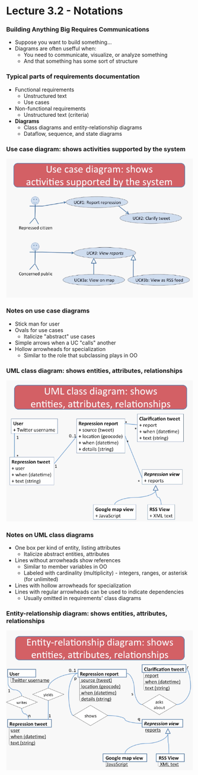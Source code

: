 # Lecture 3.2 - Notations

### Building Anything Big Requires Communications
* Suppose you want to build something...
* Diagrams are often usefful when:
  * You need to communicate, visualize, or analyze something
  * And that something has some sort of structure

### Typical parts of requirements documentation
* Functional requirements
  * Unstructured text 
  * Use cases
* Non-functional requirements
  * Unstructured text (criteria)
* **Diagrams**
  * Class diagrams and entity-relationship diagrams
  * Dataflow, sequence, and state diagrams

### Use case diagram: shows activities supported by the system
![](./images/32_1.png)

### Notes on use case diagrams
* Stick man for user
* Ovals for use cases
  * Italicize "abstract" use cases
* Simple arrows when a UC "calls" another
* Hollow arrowheads for specialization
  * Similar to the role that subclassing plays in OO

### UML class diagram: shows entities, attributes, relationships
![Uml](./images/32_2.png)

### Notes on UML class diagrams
* One box per kind of entity, listing attributes
  * Italicize abstract entities, attributes
* Lines without arrowheads show references
  * Similar to member variables in OO
  * Labeled with cardinality (multiplicity) - integers, ranges, or asterisk (for unlimited)
* Lines with hollow arrowheads for specialization 
* Lines with regular arrowheads can be used to indicate dependencies
  * Usually omitted in requirements' class diagrams

### Entity-relationship diagram: shows entities, attributes, relationships
![](./images/32_3.png)
